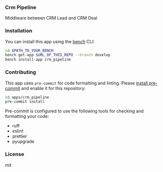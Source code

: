 ### Crm Pipeline

Middlware between CRM Lead and CRM Deal

### Installation

You can install this app using the [bench](https://github.com/frappe/bench) CLI:

```bash
cd $PATH_TO_YOUR_BENCH
bench get-app $URL_OF_THIS_REPO --branch develop
bench install-app crm_pipeline
```

### Contributing

This app uses `pre-commit` for code formatting and linting. Please [install pre-commit](https://pre-commit.com/#installation) and enable it for this repository:

```bash
cd apps/crm_pipeline
pre-commit install
```

Pre-commit is configured to use the following tools for checking and formatting your code:

- ruff
- eslint
- prettier
- pyupgrade

### License

mit
